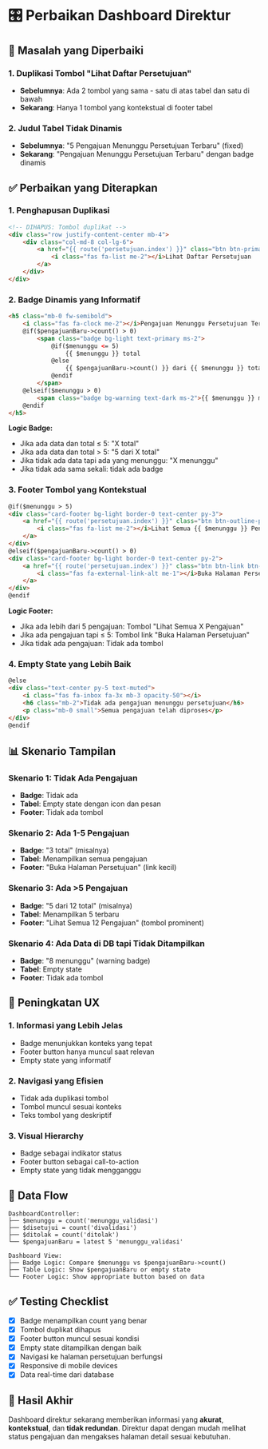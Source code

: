 # 🎛️ Perbaikan Dashboard Direktur

## 🎯 Masalah yang Diperbaiki

### 1. **Duplikasi Tombol "Lihat Daftar Persetujuan"**
- **Sebelumnya**: Ada 2 tombol yang sama - satu di atas tabel dan satu di bawah
- **Sekarang**: Hanya 1 tombol yang kontekstual di footer tabel

### 2. **Judul Tabel Tidak Dinamis**
- **Sebelumnya**: "5 Pengajuan Menunggu Persetujuan Terbaru" (fixed)
- **Sekarang**: "Pengajuan Menunggu Persetujuan Terbaru" dengan badge dinamis

## ✅ Perbaikan yang Diterapkan

### 1. **Penghapusan Duplikasi**
```html
<!-- DIHAPUS: Tombol duplikat -->
<div class="row justify-content-center mb-4">
    <div class="col-md-8 col-lg-6">
        <a href="{{ route('persetujuan.index') }}" class="btn btn-primary w-100 py-3">
            <i class="fas fa-list me-2"></i>Lihat Daftar Persetujuan
        </a>
    </div>
</div>
```

### 2. **Badge Dinamis yang Informatif**
```html
<h5 class="mb-0 fw-semibold">
    <i class="fas fa-clock me-2"></i>Pengajuan Menunggu Persetujuan Terbaru
    @if($pengajuanBaru->count() > 0)
        <span class="badge bg-light text-primary ms-2">
            @if($menunggu <= 5)
                {{ $menunggu }} total
            @else
                {{ $pengajuanBaru->count() }} dari {{ $menunggu }} total
            @endif
        </span>
    @elseif($menunggu > 0)
        <span class="badge bg-warning text-dark ms-2">{{ $menunggu }} menunggu</span>
    @endif
</h5>
```

**Logic Badge:**
- Jika ada data dan total ≤ 5: "X total"
- Jika ada data dan total > 5: "5 dari X total"  
- Jika tidak ada data tapi ada yang menunggu: "X menunggu"
- Jika tidak ada sama sekali: tidak ada badge

### 3. **Footer Tombol yang Kontekstual**
```html
@if($menunggu > 5)
<div class="card-footer bg-light border-0 text-center py-3">
    <a href="{{ route('persetujuan.index') }}" class="btn btn-outline-primary btn-sm">
        <i class="fas fa-list me-2"></i>Lihat Semua {{ $menunggu }} Pengajuan
    </a>
</div>
@elseif($pengajuanBaru->count() > 0)
<div class="card-footer bg-light border-0 text-center py-2">
    <a href="{{ route('persetujuan.index') }}" class="btn btn-link btn-sm text-decoration-none">
        <i class="fas fa-external-link-alt me-1"></i>Buka Halaman Persetujuan
    </a>
</div>
@endif
```

**Logic Footer:**
- Jika ada lebih dari 5 pengajuan: Tombol "Lihat Semua X Pengajuan"
- Jika ada pengajuan tapi ≤ 5: Tombol link "Buka Halaman Persetujuan"
- Jika tidak ada pengajuan: Tidak ada tombol

### 4. **Empty State yang Lebih Baik**
```html
@else
<div class="text-center py-5 text-muted">
    <i class="fas fa-inbox fa-3x mb-3 opacity-50"></i>
    <h6 class="mb-2">Tidak ada pengajuan menunggu persetujuan</h6>
    <p class="mb-0 small">Semua pengajuan telah diproses</p>
</div>
@endif
```

## 📊 Skenario Tampilan

### Skenario 1: Tidak Ada Pengajuan
- **Badge**: Tidak ada
- **Tabel**: Empty state dengan icon dan pesan
- **Footer**: Tidak ada tombol

### Skenario 2: Ada 1-5 Pengajuan
- **Badge**: "3 total" (misalnya)
- **Tabel**: Menampilkan semua pengajuan
- **Footer**: "Buka Halaman Persetujuan" (link kecil)

### Skenario 3: Ada >5 Pengajuan
- **Badge**: "5 dari 12 total" (misalnya)
- **Tabel**: Menampilkan 5 terbaru
- **Footer**: "Lihat Semua 12 Pengajuan" (tombol prominent)

### Skenario 4: Ada Data di DB tapi Tidak Ditampilkan
- **Badge**: "8 menunggu" (warning badge)
- **Tabel**: Empty state
- **Footer**: Tidak ada tombol

## 🎨 Peningkatan UX

### 1. **Informasi yang Lebih Jelas**
- Badge menunjukkan konteks yang tepat
- Footer button hanya muncul saat relevan
- Empty state yang informatif

### 2. **Navigasi yang Efisien**
- Tidak ada duplikasi tombol
- Tombol muncul sesuai konteks
- Teks tombol yang deskriptif

### 3. **Visual Hierarchy**
- Badge sebagai indikator status
- Footer button sebagai call-to-action
- Empty state yang tidak mengganggu

## 🔄 Data Flow

```
DashboardController:
├── $menunggu = count('menunggu_validasi')
├── $disetujui = count('divalidasi') 
├── $ditolak = count('ditolak')
└── $pengajuanBaru = latest 5 'menunggu_validasi'

Dashboard View:
├── Badge Logic: Compare $menunggu vs $pengajuanBaru->count()
├── Table Logic: Show $pengajuanBaru or empty state
└── Footer Logic: Show appropriate button based on data
```

## ✅ Testing Checklist

- [x] Badge menampilkan count yang benar
- [x] Tombol duplikat dihapus
- [x] Footer button muncul sesuai kondisi
- [x] Empty state ditampilkan dengan baik
- [x] Navigasi ke halaman persetujuan berfungsi
- [x] Responsive di mobile devices
- [x] Data real-time dari database

## 🎯 Hasil Akhir

Dashboard direktur sekarang memberikan informasi yang **akurat**, **kontekstual**, dan **tidak redundan**. Direktur dapat dengan mudah melihat status pengajuan dan mengakses halaman detail sesuai kebutuhan. 